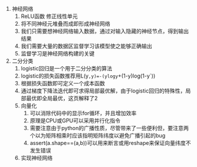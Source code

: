 1. 神经网络
    1. ReLU函数 修正线性单元
    2. 将不同神经元堆叠而成即形成神经网络
    3. 我们只需要想神经网络输入数据，通过对输入隐藏的神经节点，得到输出结果
    4. 我们需要大量的数据区监督学习该模型使之能够正确输出
    5. 监督学习是神经网络构建的关键
2. 二分分类
    1. logistic回归是一个用于二分分类的算法
    2. logistic的损失函数推荐用L(y`,y)=-(ylogy`+(1-y)log(1-y`))
    3. 根据损失函数即可定义一个成本函数
    4. 通过梯度下降法迭代即可求得局部最优解，由于logistic回归的特殊性，局部最优即全局最优，这页解释了2
    5. 向量化
        1. 可以消除代码中的显示for循环，并且增加效率
        2. 原理是CPU或GPU可以采用并行化指令
        3. 需要注意由于python的广播性质，尽管带来了一些便利但，要注意两个以为矩阵相乘时应该指明矩阵纬度以避免广播引起的bug
        4. assert(a.shape==(a,b))可以用来断言或用reshape来保证向量纬度不发生错误
    3. 实现神经网络